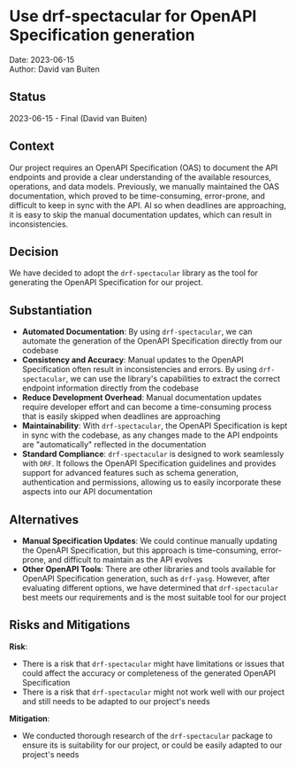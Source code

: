 # Use drf-spectacular for OpenAPI Specification generation

Date: 2023-06-15  
Author: David van Buiten

## Status

2023-06-15 - Final (David van Buiten)

## Context

Our project requires an OpenAPI Specification (OAS) to document the API
endpoints and provide a clear understanding of the available resources,
operations, and data models. Previously, we manually maintained the OAS
documentation, which proved to be time-consuming, error-prone, and difficult
to keep in sync with the API. Al so when deadlines are approaching, it is easy
to skip the manual documentation updates, which can result in inconsistencies.

## Decision

We have decided to adopt the `drf-spectacular` library as the tool for
generating the OpenAPI Specification for our project.

## Substantiation

- **Automated Documentation**: By using `drf-spectacular`, we can automate the
  generation of the OpenAPI Specification directly from our codebase
- **Consistency and Accuracy**: Manual updates to the OpenAPI Specification
  often result in inconsistencies and errors. By using `drf-spectacular`, we can 
  use the library's capabilities to extract the correct endpoint information
  directly from the codebase
- **Reduce Development Overhead**: Manual documentation updates require
  developer effort and can become a time-consuming process that is easily
  skipped when deadlines are approaching
- **Maintainability**: With `drf-spectacular`, the OpenAPI Specification is kept
  in sync with the codebase, as any changes made to the API endpoints are
  "automatically" reflected in the documentation
- **Standard Compliance**: `drf-spectacular` is designed to work seamlessly with
  `DRF`. It follows the OpenAPI Specification guidelines and provides support
  for advanced features such as schema generation, authentication and
  permissions, allowing us to easily incorporate these aspects into our API
  documentation

## Alternatives

- **Manual Specification Updates**: We could continue manually updating the
  OpenAPI Specification, but this approach is time-consuming, error-prone, and
  difficult to maintain as the API evolves
- **Other OpenAPI Tools**: There are other libraries and tools available for
  OpenAPI Specification generation, such as `drf-yasg`. However, after
  evaluating different options, we have determined that `drf-spectacular` best
  meets our requirements and is the most suitable tool for our project

## Risks and Mitigations
**Risk**:
- There is a risk that `drf-spectacular` might have limitations or issues that
  could affect the accuracy or completeness of the generated OpenAPI 
  Specification
- There is a risk that `drf-spectacular` might not work well with our project
  and still needs to be adapted to our project's needs 

**Mitigation**:
- We conducted thorough research of the `drf-spectacular` package to ensure its
  is suitability for our project, or could be easily adapted to our project's
  needs
